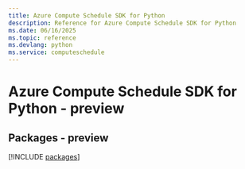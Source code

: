 ```yaml
---
title: Azure Compute Schedule SDK for Python
description: Reference for Azure Compute Schedule SDK for Python
ms.date: 06/16/2025
ms.topic: reference
ms.devlang: python
ms.service: computeschedule
---
```

# Azure Compute Schedule SDK for Python - preview
## Packages - preview
[!INCLUDE [packages](compute-schedule-index.md)]